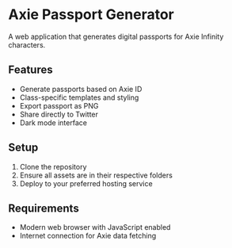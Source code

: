 # Axie Passport Generator

A web application that generates digital passports for Axie Infinity characters.

## Features
- Generate passports based on Axie ID
- Class-specific templates and styling
- Export passport as PNG
- Share directly to Twitter
- Dark mode interface

## Setup
1. Clone the repository
2. Ensure all assets are in their respective folders
3. Deploy to your preferred hosting service

## Requirements
- Modern web browser with JavaScript enabled
- Internet connection for Axie data fetching 